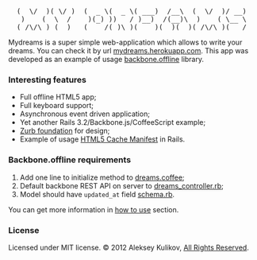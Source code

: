<pre>
  (  \/  )( \/ )  (  _ \(  _ \( ___)  /__\  (  \/  )/ __)
   )    (  \  /    )(_) ))   / )__)  /(__)\  )    ( \__ \
  (_/\/\_) (__)   (____/(_)\_)(____)(__)(__)(_/\/\_)(___/
</pre>

Mydreams is a super simple web-application which allows to write your dreams. You can check it by url [mydreams.herokuapp.com](http://mydreams.herokuapp.com/).
This app was developed as an example of usage [backbone.offline](https://github.com/Ask11/backbone.offline) library. 

### Interesting features

* Full offline HTML5 app;
* Full keyboard support;
* Asynchronous event driven application; 
* Yet another Rails 3.2/Backbone.js/CoffeeScript example;
* [Zurb foundation](http://foundation.zurb.com/docs/index.php) for design;
* Example of usage [HTML5 Cache Manifest](http://www.whatwg.org/specs/web-apps/current-work/multipage/offline.html) in Rails.

### Backbone.offline requirements

1. Add one line to initialize method to [dreams.coffee](https://github.com/Ask11/mydreams/blob/master/app/assets/javascripts/collections/dreams.coffee);
2. Default backbone REST API on server to [dreams_controller.rb](https://github.com/Ask11/mydreams/blob/master/app/controllers/api/dreams_controller.rb);
3. Model should have `updated_at` field [schema.rb](https://github.com/Ask11/mydreams/blob/master/db/schema.rb).

You can get more information in [how to use](https://github.com/Ask11/backbone.offline#how-to-use) section.

### License

Licensed under MIT license. © 2012 Aleksey Kulikov, [All Rights Reserved](https://github.com/Ask11/mydreams/blob/master/LICENSE).
